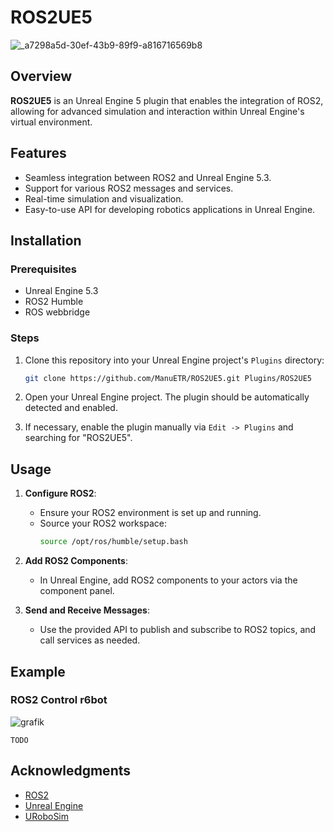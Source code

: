 
# ROS2UE5
![_a7298a5d-30ef-43b9-89f9-a816716569b8](https://github.com/user-attachments/assets/e11ea8a4-85dd-4f28-93f9-e1d9efb7d64b)


## Overview

**ROS2UE5** is an Unreal Engine 5 plugin that enables the integration of ROS2, allowing for advanced simulation and interaction within Unreal Engine's virtual environment.

## Features

- Seamless integration between ROS2 and Unreal Engine 5.3.
- Support for various ROS2 messages and services.
- Real-time simulation and visualization.
- Easy-to-use API for developing robotics applications in Unreal Engine.

## Installation

### Prerequisites

- Unreal Engine 5.3
- ROS2 Humble
- ROS webbridge

### Steps

1. Clone this repository into your Unreal Engine project's `Plugins` directory:
    ```sh
    git clone https://github.com/ManuETR/ROS2UE5.git Plugins/ROS2UE5
    ```

2. Open your Unreal Engine project. The plugin should be automatically detected and enabled.

3. If necessary, enable the plugin manually via `Edit -> Plugins` and searching for "ROS2UE5".

## Usage

1. **Configure ROS2**:
   - Ensure your ROS2 environment is set up and running.
   - Source your ROS2 workspace:
     ```sh
     source /opt/ros/humble/setup.bash
     ```

2. **Add ROS2 Components**:
   - In Unreal Engine, add ROS2 components to your actors via the component panel.

3. **Send and Receive Messages**:
   - Use the provided API to publish and subscribe to ROS2 topics, and call services as needed.

## Example
### ROS2 Control r6bot
![grafik](https://github.com/ManuETR/ROS2UE5/assets/37251724/049e1def-84be-4781-805a-e4a2e36d0593)



```
TODO
```

## Acknowledgments

- [ROS2](https://index.ros.org/doc/ros2/)
- [Unreal Engine](https://www.unrealengine.com/)
- [URoboSim](https://www.robcog.org/)
